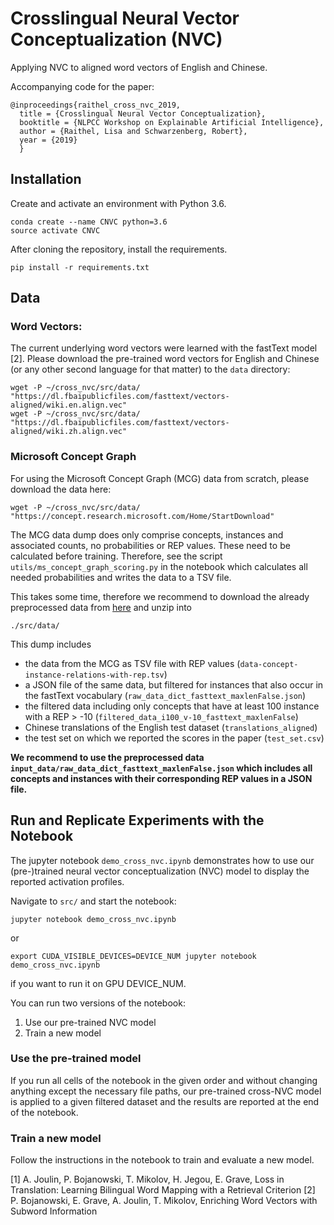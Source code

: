# Crosslingual Neural Vector Conceptualization (NVC)

Applying NVC to aligned word vectors of English and Chinese.


Accompanying code for the paper:
```
@inproceedings{raithel_cross_nvc_2019,
  title = {Crosslingual Neural Vector Conceptualization},
  booktitle = {NLPCC Workshop on Explainable Artificial Intelligence},
  author = {Raithel, Lisa and Schwarzenberg, Robert},
  year = {2019}
  }
```
## Installation

Create and activate an environment with Python 3.6.

```
conda create --name CNVC python=3.6
source activate CNVC
```

After cloning the repository, install the requirements.

```
pip install -r requirements.txt
```



## Data

### Word Vectors:

The current underlying word vectors were learned with the fastText model [2]. Please download the pre-trained word vectors for English and Chinese (or any other second language for that matter) to the `data` directory: 

```
wget -P ~/cross_nvc/src/data/ "https://dl.fbaipublicfiles.com/fasttext/vectors-aligned/wiki.en.align.vec"
wget -P ~/cross_nvc/src/data/ "https://dl.fbaipublicfiles.com/fasttext/vectors-aligned/wiki.zh.align.vec"
```
### Microsoft Concept Graph

For using the Microsoft Concept Graph (MCG) data from scratch, please download the data here: 

```
wget -P ~/cross_nvc/src/data/ "https://concept.research.microsoft.com/Home/StartDownload"
```
The MCG data dump does only comprise concepts, instances and associated counts, no probabilities or REP values. These need to be calculated before training. Therefore, see the script `utils/ms_concept_graph_scoring.py` in the notebook which calculates all needed probabilities and writes the data to a TSV file.

This takes some time, therefore we recommend to download the already preprocessed data from [here](https://drive.google.com/drive/folders/1ag-6Rsj3oAT7LSVznvxowFGR3lmDuhLI) and unzip into
```
./src/data/
```
This dump includes
  - the data from the MCG as TSV file with REP values (`data-concept-instance-relations-with-rep.tsv`)
  - a JSON file of the same data, but filtered for instances that also occur in the fastText vocabulary (`raw_data_dict_fasttext_maxlenFalse.json`)
  - the filtered data including only concepts that have at least 100 instance with a REP > -10 (`filtered_data_i100_v-10_fasttext_maxlenFalse`)
  - Chinese translations of the English test dataset (`translations_aligned`)
  - the test set on which we reported the scores in the paper (`test_set.csv`)

**We recommend to use the preprocessed data `input_data/raw_data_dict_fasttext_maxlenFalse.json` which includes all concepts and instances with their corresponding REP values in a JSON file.**

## Run and Replicate Experiments with the Notebook

The jupyter notebook `demo_cross_nvc.ipynb` demonstrates how to use our (pre-)trained neural vector conceptualization (NVC) model to display the reported activation profiles.

Navigate to `src/` and start the notebook:

```
jupyter notebook demo_cross_nvc.ipynb 
```

or 

```
export CUDA_VISIBLE_DEVICES=DEVICE_NUM jupyter notebook demo_cross_nvc.ipynb
```
if you want to run it on GPU DEVICE_NUM.


You can run two versions of the notebook:
  1. Use our pre-trained NVC model
  2. Train a new model

### Use the pre-trained model

If you run all cells of the notebook in the given order and without changing anything except the necessary file paths, our pre-trained cross-NVC model is applied to a given filtered dataset and the results are reported at the end of the notebook.


### Train a new model

Follow the instructions in the notebook to train and evaluate a new model.


[1] A. Joulin, P. Bojanowski, T. Mikolov, H. Jegou, E. Grave, Loss in Translation: Learning Bilingual Word Mapping with a Retrieval Criterion
[2] P. Bojanowski, E. Grave, A. Joulin, T. Mikolov, Enriching Word Vectors with Subword Information
